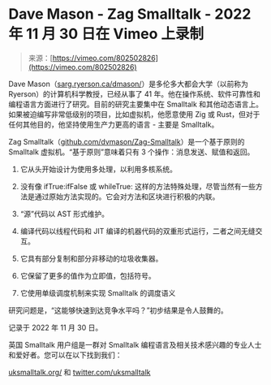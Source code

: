 <!--yml

分类：未分类

日期：2024 年 5 月 27 日 15:03:39

-->

# Dave Mason - Zag Smalltalk - 2022 年 11 月 30 日在 Vimeo 上录制

> 来源：[https://vimeo.com/802502826](https://vimeo.com/802502826)

Dave Mason（[sarg.ryerson.ca/dmason/](http://sarg.ryerson.ca/dmason/)）是多伦多大都会大学（以前称为 Ryerson）的计算机科学教授，已经从事了 41 年。他在操作系统、软件可靠性和编程语言方面进行了研究。目前的研究主要集中在 Smalltalk 和其他动态语言上。如果被迫编写非常低级别的项目，比如虚拟机，他愿意使用 Zig 或 Rust，但对于任何其他目的，他坚持使用生产力更高的语言 - 主要是 Smalltalk。

Zag Smalltalk（[github.com/dvmason/Zag-Smalltalk](https://github.com/dvmason/Zag-Smalltalk)）是一个基于原则的 Smalltalk 虚拟机。“基于原则”意味着只有 3 个操作：消息发送、赋值和返回。

1) 它从头开始设计为使用多处理，以利用多核系统。

2) 没有像 ifTrue:ifFalse 或 whileTrue: 这样的方法特殊处理，尽管当然有一些方法是通过原始方法实现的。它会对方法和区块进行积极的内联。

3) “源”代码以 AST 形式维护。

4) 编译代码以线程代码和 JIT 编译的机器代码的双重形式运行，二者之间无缝交互。

5) 它具有部分复制和部分非移动的垃圾收集器。

6) 它保留了更多的值作为立即值，包括符号。

7) 它使用单级调度机制来实现 Smalltalk 的调度语义

研究问题是，“这能够快速到达竞争水平吗？”初步结果是令人鼓舞的。

记录于 2022 年 11 月 30 日。

英国 Smalltalk 用户组是一群对 Smalltalk 编程语言及相关技术感兴趣的专业人士和爱好者。您可以在以下找到我们：

[uksmalltalk.org/](https://www.uksmalltalk.org/) 和 [twitter.com/uksmalltalk](https://twitter.com/uksmalltalk)
